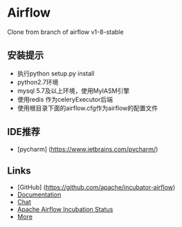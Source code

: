 # Airflow
Clone from branch of airflow v1-8-stable

## 安装提示
* 执行python setup.py install
* python2.7环境
* mysql 5.7及以上环境，使用MyIASM引擎
* 使用redis 作为celeryExecutor后端
* 使用根目录下面的airflow.cfg作为airflow的配置文件

## IDE推荐
* [pycharm] (https://www.jetbrains.com/pycharm/)

## Links

* [GitHub] (https://github.com/apache/incubator-airflow)
* [Documentation](http://airflow.incubator.apache.org/)
* [Chat](https://gitter.im/apache/incubator-airflow)
* [Apache Airflow Incubation Status](http://incubator.apache.org/projects/airflow.html)
* [More](https://cwiki.apache.org/confluence/display/AIRFLOW/Airflow+Links)
